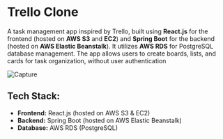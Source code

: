 # Trello Clone

A task management app inspired by Trello, built using **React.js** for the frontend (hosted on **AWS S3** and **EC2**) and **Spring Boot** for the backend (hosted on **AWS Elastic Beanstalk**). It utilizes **AWS RDS** for PostgreSQL database management. The app allows users to create boards, lists, and cards for task organization, without user authentication

![Capture](https://github.com/user-attachments/assets/ce8cdedd-02fd-4cf9-8c04-a64cc5e7a1a7)


## Tech Stack:
- **Frontend:** React.js (hosted on AWS S3 & EC2)
- **Backend:** Spring Boot (hosted on AWS Elastic Beanstalk)
- **Database:** AWS RDS (PostgreSQL)
